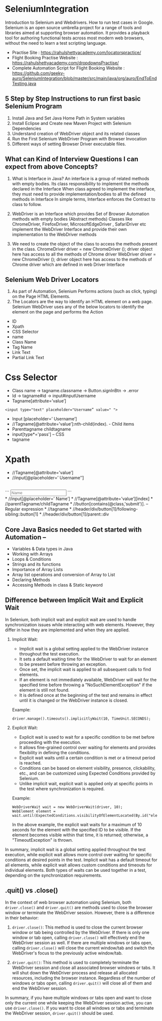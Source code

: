 # SeleniumIntegration
Introduction to Selenium and Webdrivers. How to run test cases in Google.
Selenium is an open source umbrella project for a range of tools and libraries aimed at supporting browser automation. It provides a playback tool for authoring functional tests across most modern web browsers, without the need to learn a test scripting language.
<br>
* Practise Site : https://rahulshettyacademy.com/locatorspractice/ <br>
* Flight Booking Practise Website : https://rahulshettyacademy.com/dropdownsPractise/ <br>
* Complete Automation Script for Flight Booking Website : https://github.com/geeky-auro/SeleniumIntegration/blob/master/src/main/java/org/auro/EndToEndTesting.java <br>

## 5 Step by Step Instructions to run first basic Selenium Program
1. Install Java and Set Java Home Path in System variables
2. Install Eclipse and Create new Maven Project with Selenium
   Dependencies
3. Understand creation of WebDriver object and its related classes
4. Run the First Selenium WebDriver Program with Browser
   Invocation
5. Different ways of setting Browser Driver executable files.

## What can Kind of Interview Questions I can expect from above Concepts?
1. What is Interface in Java?
   An interface is a group of related methods with empty bodies.
   Its class responsibility to implement the methods declared in the
   Interface
   When class agreed to implement the interface, they must need to
   provide implementation/bodies to all the defined methods in Interface
   In simple terms, Interface enforces the Contract to class to follow.

2. WebDriver is an Interface which provides Set of Browser
   Automation methods with empty bodies (Abstract methods)
   Classes like ChromeDriver, FirefoxDriver, MicrosoftEdgeDriver ,
   SafariDriver etc implement the WebDriver Interface
   and provide their own implementation to the WebDriver methods
3. We need to create the object of the class to access the methods
   present in the class.
   ChromeDriver driver = new ChromeDriver ();
   driver object here has access to all the methods of Chrome driver
   WebDriver driver = new ChromeDriver ();
   driver object here has access to the methods of Chrome driver which are
   defined in web Driver Interface

## Selenium Web Driver Locators
1. As part of Automation, Selenium Performs actions (such as click, typing) on the
Page HTML Elements.
2. The Locators are the way to identify an HTML element on a web page.
Selenium WebDriver uses any of the below locators to identify the element on
the page and performs the Action

* ID
* Xpath
* CSS Selector
* name
* Class Name
* Tag Name
* Link Text
* Partial Link Text


# Css Selector
* Class name -> tagname.classname -> Button.signInBtn -> .error
* Id -> tagname#id -> input#inputUsername
* Tagname[attribute=’value’]
~~~ 
<input type="text" placeholder="Username” value=" "> 
~~~
* Input [placeholder=’ Username’]
* //Tagname[@attribute=’value’]:nth-child(index). - Child items
* Parenttagname childtagname
* input[type*='pass'] – CSS
* tagname
# Xpath 
* //Tagname[@attribute=’value’]
* //input[@placeholder=’ Username’’]
<br>
```
<input type="text" placeholder="Name"> 
```
<br>
* //input[@placeholder=’ Name’]
* //Tagname[@attribute=’value’][index]
* //parentTagname/childTagname
* //button[contains(@class,'submit')]. – Regular expression
* //tagname
* //header/div/button[1]/following-sibling::button[1]
* //header/div/button[1]/parent::div

##  Core Java Basics needed to Get started with Automation –
  * Variables & Data types in Java
  * Working with Arrays
  * Loops & Conditions
  * Strings and its functions
  * Importance of Array Lists
  * Array list operations and conversion of Array to List
  * Declaring Methods
  * Accessing Methods in class & Static keyword


## Difference between Implicit Wait and Explicit Wait
In Selenium, both implicit wait and explicit wait are used to handle synchronization issues while interacting with web elements. However, they differ in how they are implemented and when they are applied.

1. Implicit Wait:
    - Implicit wait is a global setting applied to the WebDriver instance throughout the test execution.
    - It sets a default waiting time for the WebDriver to wait for an element to be present before throwing an exception.
    - Once set, the implicit wait is applied to all subsequent calls to find elements.
    - If an element is not immediately available, WebDriver will wait for the specified time before throwing a "NoSuchElementException" if the element is still not found.
    - It is defined once at the beginning of the test and remains in effect until it is changed or the WebDriver instance is closed.

   Example:
   ```
   driver.manage().timeouts().implicitlyWait(10, TimeUnit.SECONDS);
   ```

2. Explicit Wait:
    - Explicit wait is used to wait for a specific condition to be met before proceeding with the execution.
    - It allows fine-grained control over waiting for elements and provides flexibility in defining the conditions.
    - Explicit wait waits until a certain condition is met or a timeout period is reached.
    - Conditions can be based on element visibility, presence, clickability, etc., and can be customized using Expected Conditions provided by Selenium.
    - Unlike implicit wait, explicit wait is applied only at specific points in the test where synchronization is required.

   Example:
   ```
   WebDriverWait wait = new WebDriverWait(driver, 10);
   WebElement element = wait.until(ExpectedConditions.visibilityOfElementLocated(By.id("elementId")));
   ```

   In the above example, the explicit wait waits for a maximum of 10 seconds for the element with the specified ID to be visible. If the element becomes visible within that time, it is returned; otherwise, a "TimeoutException" is thrown.

In summary, implicit wait is a global setting applied throughout the test execution, while explicit wait allows more control over waiting for specific conditions at desired points in the test. Implicit wait has a default timeout for all elements, while explicit wait allows custom conditions and timeouts for individual elements. Both types of waits can be used together in a test, depending on the synchronization requirements.

## .quit() vs .close()
In the context of web browser automation using Selenium, both `driver.close()` and `driver.quit()` are methods used to close the browser window or terminate the WebDriver session. However, there is a difference in their behavior:

1. `driver.close()`: This method is used to close the current browser window or tab being controlled by the WebDriver. If there is only one window or tab open, calling `driver.close()` will effectively end the WebDriver session as well. If there are multiple windows or tabs open, calling `driver.close()` will close the current window/tab and switch the WebDriver's focus to the previously active window/tab.

2. `driver.quit()`: This method is used to completely terminate the WebDriver session and close all associated browser windows or tabs. It will shut down the WebDriver process and release all allocated resources, including the browser instance. Regardless of the number of windows or tabs open, calling `driver.quit()` will close all of them and end the WebDriver session.

In summary, if you have multiple windows or tabs open and want to close only the current one while keeping the WebDriver session active, you can use `driver.close()`. If you want to close all windows or tabs and terminate the WebDriver session, `driver.quit()` should be used.
